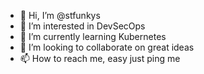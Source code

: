 - 👋 Hi, I’m @stfunkys
- 👀 I’m interested in DevSecOps
- 🌱 I’m currently learning Kubernetes
- 💞️ I’m looking to collaborate on great ideas
- 📫 How to reach me, easy just ping me

<!---
stfunkys/stfunkys is a ✨ special ✨ repository because its `README.md` (this file) appears on your GitHub profile.
You can click the Preview link to take a look at your changes.
--->
